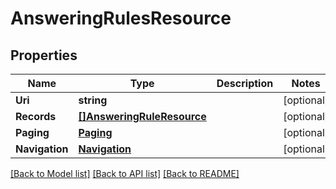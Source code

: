 # AnsweringRulesResource

## Properties
Name | Type | Description | Notes
------------ | ------------- | ------------- | -------------
**Uri** | **string** |  | [optional] 
**Records** | [**[]AnsweringRuleResource**](AnsweringRuleResource.md) |  | [optional] 
**Paging** | [**Paging**](Paging.md) |  | [optional] 
**Navigation** | [**Navigation**](Navigation.md) |  | [optional] 

[[Back to Model list]](../README.md#documentation-for-models) [[Back to API list]](../README.md#documentation-for-api-endpoints) [[Back to README]](../README.md)


